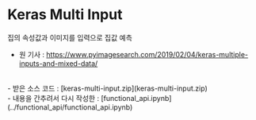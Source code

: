 # Keras Multi Input

집의 속성값과 이미지를 입력으로 집값 예측

- 원 기사 : https://www.pyimagesearch.com/2019/02/04/keras-multiple-inputs-and-mixed-data/
<br>
- 받은 소스 코드 : [keras-multi-input.zip](keras-multi-input.zip)

<br>
- 내용을 간추려서 다시 작성한 : [functional_api.ipynb](../functional_api/functional_api.ipynb)


